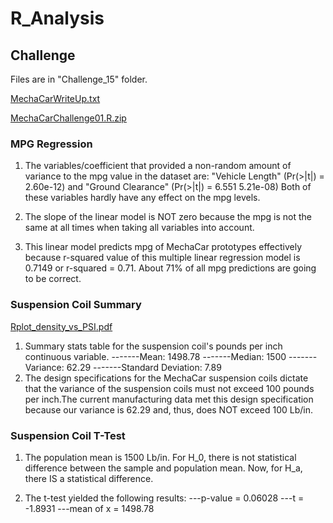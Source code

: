 # R_Analysis

## Challenge
Files are in "Challenge_15" folder.

[MechaCarWriteUp.txt](https://github.com/efuen0077/R_Analysis/files/4901492/MechaCarWriteUp.txt)

[MechaCarChallenge01.R.zip](https://github.com/efuen0077/R_Analysis/files/4901497/MechaCarChallenge01.R.zip)

### MPG Regression

1) The variables/coefficient that provided a non-random amount of variance to the mpg value in the dataset
are: "Vehicle Length" (Pr(>|t|) = 2.60e-12) and "Ground Clearance" (Pr(>|t|) = 6.551 5.21e-08) Both of these variables hardly have any effect on the mpg levels.

2) The slope of the linear model is NOT zero because the mpg is not the same at all times when taking all variables into account.

3) This linear model predicts mpg of MechaCar prototypes effectively because r-squared value of this multiple linear regression model is 0.7149 or r-squared = 0.71. About 71% of all mpg predictions are going to be correct.

### Suspension Coil Summary

[Rplot_density_vs_PSI.pdf](https://github.com/efuen0077/R_Analysis/files/4901464/Rplot_density_vs_PSI.pdf)

1) Summary stats table for the suspension coil's pounds per inch continuous variable.
-------Mean: 1498.78
-------Median: 1500
-------Variance: 62.29
-------Standard Deviation: 7.89
2) The design specifications for the MechaCar suspension coils dictate that the variance of the suspension coils must not exceed 100 pounds per inch.The current manufacturing data met this design specification because our variance is 62.29 and, thus, does NOT exceed 100 Lb/in.

### Suspension Coil T-Test

1) The population mean is 1500 Lb/in. For H_0, there is not statistical difference between the sample and population mean. Now, for H_a, there IS a statistical difference.

2) The t-test yielded the following results:
---p-value = 0.06028
---t = -1.8931
---mean of x = 1498.78
